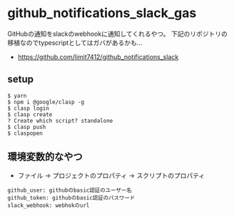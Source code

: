 # github_notifications_slack_gas
GitHubの通知をslackのwebhookに通知してくれるやつ。
下記のリポジトリの移植なのでtypescriptとしてはガバがあるかも…
  - https://github.com/limit7412/github_notifications_slack

## setup
```
$ yarn
$ npm i @google/clasp -g
$ clasp login
$ clasp create
? Create which script? standalone
$ clasp push
$ claspopen
```

## 環境変数的なやつ
  - ファイル -> プロジェクトのプロパティ -> スクリプトのプロパティ

```
github_user: githubのbasic認証のユーザー名
github_token: githubのbasic認証のパスワード
slack_webhook: webhokのurl
```